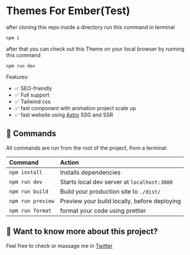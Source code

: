 # Themes For Ember(Test)

after cloning this repo inside a directory run this command in terminal

```
npm i
```

after that you can check out this Theme on your local browser by running this command

```
npm run dev
```

Features:

- ✅ SEO-friendly
- ✅ Full support
- ✅ Tailwind css
- ✅ fast component with animation project scale up
- ✅ fast website using [Astro](https://astro.build/) SSG and SSR

## 🧞 Commands

All commands are run from the root of the project, from a terminal:

| Command           | Action                                       |
| :---------------- | :------------------------------------------- |
| `npm install`     | Installs dependencies                        |
| `npm run dev`     | Starts local dev server at `localhost:3000`  |
| `npm run build`   | Build your production site to `./dist/`      |
| `npm run preview` | Preview your build locally, before deploying |
| `npm run format`  | format your code using prettier              |

## 👀 Want to know more about this project?

Feel free to check or massage me in [Twitter](https://twitter.com/mouktarart)
